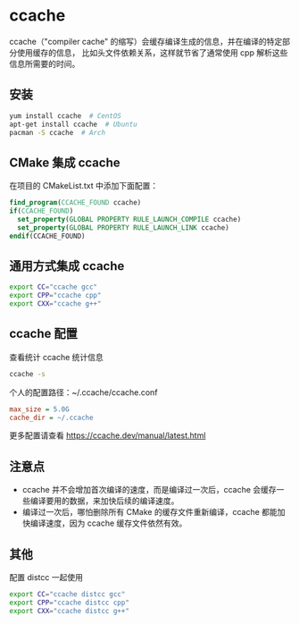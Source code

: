 # ccache

ccache（"compiler cache" 的缩写）会缓存编译生成的信息，并在编译的特定部分使用缓存的信息， 比如头文件依赖关系，这样就节省了通常使用 cpp 解析这些信息所需要的时间。

## 安装

```bash
yum install ccache  # CentOS
apt-get install ccache  # Ubuntu
pacman -S ccache  # Arch
```

## CMake 集成 ccache

在项目的 CMakeList.txt 中添加下面配置：

```cmake
find_program(CCACHE_FOUND ccache)
if(CCACHE_FOUND)
  set_property(GLOBAL PROPERTY RULE_LAUNCH_COMPILE ccache)
  set_property(GLOBAL PROPERTY RULE_LAUNCH_LINK ccache)
endif(CCACHE_FOUND)
```

## 通用方式集成 ccache

```bash
export CC="ccache gcc"
export CPP="ccache cpp"
export CXX="ccache g++"
```

## ccache 配置

查看统计 ccache 统计信息

```bash
ccache -s
```

个人的配置路径：~/.ccache/ccache.conf

```cfg
max_size = 5.0G
cache_dir = ~/.ccache
```

更多配置请查看 <https://ccache.dev/manual/latest.html>

## 注意点

* ccache 并不会增加首次编译的速度，而是编译过一次后，ccache 会缓存一些编译要用的数据，来加快后续的编译速度。
* 编译过一次后，哪怕删除所有 CMake 的缓存文件重新编译，ccache 都能加快编译速度，因为 ccache 缓存文件依然有效。

## 其他

配置 distcc 一起使用

```bash
export CC="ccache distcc gcc"
export CPP="ccache distcc cpp"
export CXX="ccache distcc g++"
```
